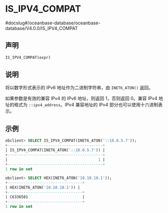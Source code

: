IS_IPV4_COMPAT
===================================
#docslug#/oceanbase-database/oceanbase-database/V4.0.0/IS_IPV4_COMPAT


声明
-----------------------

```sql
IS_IPV4_COMPAT(expr)
```



说明
-----------------------

将以数字形式表示的 IPv6 地址作为二进制字符串，由 `INET6_ATON()` 返回。

如果参数是有效的兼容 IPv4 的 IPv6 地址，则返回 1，否则返回 0。兼容 IPv4 地址的格式为 `::ipv4_address`。IPv4 兼容地址的 IPv4 部分也可以使用十六进制表示。

示例
-----------------------

```sql
obclient> SELECT IS_IPV4_COMPAT(INET6_ATON('::10.0.5.7'));
+------------------------------------------+
| IS_IPV4_COMPAT(INET6_ATON('::10.0.5.7')) |
+------------------------------------------+
|                                        1 |
+------------------------------------------+
1 row in set

obclient> SELECT HEX(INET6_ATON('10.10.10.1'));
+---------------------------------+
| HEX(INET6_ATON('10.10.10.1')) |
+---------------------------------+
| C6336501                        |
+---------------------------------+
1 row in set
```

